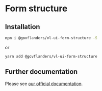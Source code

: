 # Form structure
## Installation
```bash
npm i @govflanders/vl-ui-form-structure -S
```
or
```bash
yarn add @govflanders/vl-ui-form-structure
```
## Further documentation
Please see [our official documentation](https://overheid.vlaanderen.be/webuniversum/v3/search?q=vl-ui-form-structure).
